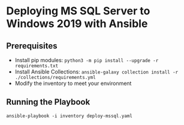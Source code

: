 # Deploying MS SQL Server to Windows 2019 with Ansible

## Prerequisites

- Install pip modules: `python3 -m pip install --upgrade -r requirements.txt`
- Install Ansible Collections: `ansible-galaxy collection install -r ./collections/requirements.yml`
- Modify the inventory to meet your environment

## Running the Playbook

`ansible-playbook -i inventory deploy-mssql.yaml`